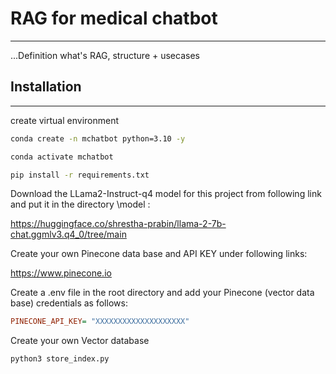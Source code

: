 # RAG for medical chatbot
---

...Definition what's RAG, structure + usecases

## Installation
---
create virtual environment

```bash
conda create -n mchatbot python=3.10 -y
```
```bash
conda activate mchatbot
```
```bash
pip install -r requirements.txt
```

Download the LLama2-Instruct-q4 model for this project from following link and put it in the directory \model :

https://huggingface.co/shrestha-prabin/llama-2-7b-chat.ggmlv3.q4_0/tree/main 

Create your own Pinecone data base and API KEY under following links:

https://www.pinecone.io

Create a .env file in the root directory and add your Pinecone (vector data base) credentials as follows:

```ini
PINECONE_API_KEY= "XXXXXXXXXXXXXXXXXXXX"
``` 

Create your own Vector database

```bash
python3 store_index.py
```
